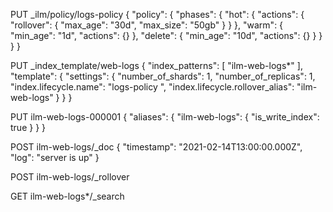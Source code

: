 

PUT _ilm/policy/logs-policy
{
    "policy": {
        "phases": {
            "hot": {
                "actions": {
                    "rollover": {
                        "max_age": "30d",
                        "max_size": "50gb"
                    }
                }
            },
            "warm": {
                "min_age": "1d",
                "actions": {}
            },
            "delete": {
                "min_age": "10d",
                "actions": {}
            }
        }
    }
}

PUT _index_template/web-logs
{
    "index_patterns": [
        "ilm-web-logs*"
    ],
    "template": {
        "settings": {
            "number_of_shards": 1,
            "number_of_replicas": 1,
            "index.lifecycle.name": "logs-policy ",
            "index.lifecycle.rollover_alias": "ilm-web-logs"
        }
    }
}

PUT ilm-web-logs-000001
{
    "aliases": {
        "ilm-web-logs": {
            "is_write_index": true
        }
    }
}


POST ilm-web-logs/_doc
{
    "timestamp": "2021-02-14T13:00:00.000Z",
    "log": "server is up"
}


POST ilm-web-logs/_rollover

GET ilm-web-logs*/_search